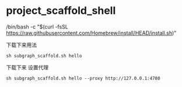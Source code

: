# project_scaffold_shell

/bin/bash -c "$(curl -fsSL https://raw.githubusercontent.com/Homebrew/install/HEAD/install.sh)"

下载下来用法
```
sh subgraph_scaffold.sh hello
```

下载下来 设置代理
```
sh subgraph_scaffold.sh hello --proxy http://127.0.0.1:4780
```